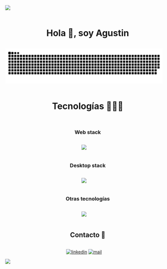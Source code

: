 
<!--horizontal divider(gradiant)-->
<img src="https://user-images.githubusercontent.com/73097560/115834477-dbab4500-a447-11eb-908a-139a6edaec5c.gif">

<!--h1 without bottom border-->
<div id="user-content-toc">
  <ul align="center">
    <summary><h1 style="display: inline-block">Hola 👋, soy Agustin</h1></summary>
  </ul>
</div>


<!--- snake -->
<div align="center">
  <img  src="https://github.com/1999AZZAR/1999AZZAR/blob/readme/resources/img/grid-snake.svg"
       alt="snake" /></a>
</div>

<!--Intro start-->

<!--Intro end-->

<!--h1 without bottom border-->
<div id="user-content-toc">
  <ul align="center">
    <summary><h1 style="display: inline-block">Tecnologías 👨🏻‍💻</h1></summary>
  </ul>
</div>
<!--h3 without bottom border-->
<div id="user-content-toc">
  <ul align="center">
    <summary><h3 style="display: inline-block">Web stack</h3></summary>
  </ul>
</div>
<!--icons-->
<p align="center">
  <a href="#"">
    <img src="https://skillicons.dev/icons?i=html,css,sass,bootstrap,vscode,javascript,ts,react,next,nodejs&perline=5" />
  </a>
</p>
<!--h3 without bottom border-->
<div id="user-content-toc">
  <ul align="center">
    <summary><h3 style="display: inline-block">Desktop stack</h3></summary>
  </ul>
</div>
<!--icons-->
<p align="center">
  <a href="#"">
    <img src="https://skillicons.dev/icons?i=cs,dotnet,visualstudio" />
  </a>
</p>
<!--h3 without bottom border-->
<div id="user-content-toc">
  <ul align="center">
    <summary><h3 style="display: inline-block">Otras tecnologías</h3></summary>
  </ul>
</div>
<!--icons-->
<p align="center">
  <a href="#"">
    <img src="https://skillicons.dev/icons?i=git,github,sqlite,firebase,npm" />
  </a>
</p>


<!-- Connect with me -->
<!--h2 without bottom border-->
<div id="user-content-toc">
  <ul align="center">
    <summary><h2 style="display: inline-block">Contacto 🤝</h2></summary>
  </ul>
</div>

<!--icons and links-->
<p align="center">
<a href="https://www.linkedin.com/in/agustin-fizzano/" target="blank">
  <img align="center" src="https://skillicons.dev/icons?i=linkedin" alt="linkedin" title="Linkedin" height="50" width="50" /></a>
<a href="mailto:agustin-fizzano@hotmail.com" target="blank">
  <img align="center" src="https://skillicons.dev/icons?i=gmail" alt="mail" title="Mail" height="50" width="50" /></a>
  
</p>



<!--horizontal divider(gradiant)-->
<img src="https://user-images.githubusercontent.com/73097560/115834477-dbab4500-a447-11eb-908a-139a6edaec5c.gif">
